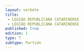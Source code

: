 ```yaml
---
layout: verbete
title:
 - LEGIAO REPUBLICANA CATARINENSE
 - LEGIÃO REPUBLICANA CATARINENSE
published: true
edition: 1  
type: T
subtype: Partido
---
```



